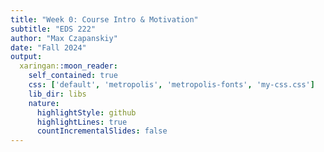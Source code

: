 ```yaml
---
title: "Week 0: Course Intro & Motivation"
subtitle: "EDS 222"
author: "Max Czapanskiy"
date: "Fall 2024"
output:
  xaringan::moon_reader:
    self_contained: true
    css: ['default', 'metropolis', 'metropolis-fonts', 'my-css.css']
    lib_dir: libs
    nature:
      highlightStyle: github
      highlightLines: true
      countIncrementalSlides: false
---
```

